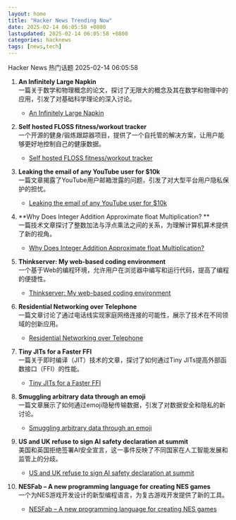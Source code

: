 ```yaml
---  
layout: home  
title: "Hacker News Trending Now"  
date: 2025-02-14 06:05:58 +0800  
lastupdated: 2025-02-14 06:05:58 +0800  
categories: hacknews  
tags: [news,tech]
---  
```

Hacker News 热门话题 2025-02-14 06:05:58
  
1. **An Infinitely Large Napkin**  
   一篇关于数学和物理概念的论文，探讨了无限大的概念及其在数学和物理中的应用，引发了对基础科学理论的深入讨论。  
   - [An Infinitely Large Napkin][an-infinitely-large-napkin]
  
2. **Self hosted FLOSS fitness/workout tracker**  
   一个开源的健身/锻炼跟踪器项目，提供了一个自托管的解决方案，让用户能够更好地控制自己的健康数据。  
   - [Self hosted FLOSS fitness/workout tracker][self-hosted-floss]
  
3. **Leaking the email of any YouTube user for $10k**  
   一篇文章揭露了YouTube用户邮箱泄露的问题，引发了对大型平台用户隐私保护的担忧。  
   - [Leaking the email of any YouTube user for $10k][leaking-youtube-emails]
  
4. **Why Does Integer Addition Approximate float Multiplication?   **  
   一篇技术文章探讨了整数加法与浮点乘法之间的关系，为理解计算机算术提供了新的视角。  
   - [Why Does Integer Addition Approximate float Multiplication?   ][integer-addition-approximates-float-multiplication]
  
5. **Thinkserver: My web-based coding environment**  
   一个基于Web的编程环境，允许用户在浏览器中编写和运行代码，提高了编程的便捷性。  
   - [Thinkserver: My web-based coding environment][thinkserver]
  
6. **Residential Networking over Telephone**  
   一篇文章讨论了通过电话线实现家庭网络连接的可能性，展示了技术在不同领域的创新应用。  
   - [Residential Networking over Telephone][residential-networking]
  
7. **Tiny JITs for a Faster FFI**  
   一篇关于即时编译（JIT）技术的文章，探讨了如何通过Tiny JITs提高外部函数接口（FFI）的性能。  
   - [Tiny JITs for a Faster FFI][tiny-jits]
  
8. **Smuggling arbitrary data through an emoji**  
   一篇文章展示了如何通过emoji隐秘传输数据，引发了对数据安全和隐私的新讨论。  
   - [Smuggling arbitrary data through an emoji][smuggling-data-emoji]
  
9. **US and UK refuse to sign AI safety declaration at summit**  
   美国和英国拒绝签署AI安全宣言，这一事件反映了不同国家在人工智能发展和监管上的分歧。  
   - [US and UK refuse to sign AI safety declaration at summit][us-uk-ai-safety]
  
10. **NESFab – A new programming language for creating NES games**  
    一个为NES游戏开发设计的新型编程语言，为复古游戏开发提供了新的工具。  
    - [NESFab – A new programming language for creating NES games][nesfab]

[an-infinitely-large-napkin]: https://venhance.github.io/napkin/Napkin.pdf
[self-hosted-floss]: https://github.com/wger-project/wger
[leaking-youtube-emails]: https://brutecat.com/articles/leaking-youtube-emails
[integer-addition-approximates-float-multiplication]: https://probablydance.com/2025/02/08/why-does-integer-addition-approximate-float-multiplication/
[thinkserver]: https://checkmyworking.com/posts/2025/02/thinkserver-my-web-based-coding-environment/
[residential-networking]: https://computer.rip/2025-02-02-residential-networking-over-telephone.html
[tiny-jits]: https://railsatscale.com/2025-02-12-tiny-jits-for-a-faster-ffi/
[smuggling-data-emoji]: https://paulbutler.org/2025/smuggling-arbitrary-data-through-an-emoji/
[us-uk-ai-safety]: https://arstechnica.com/ai/2025/02/us-and-uk-refuse-to-sign-ai-safety-declaration-at-summit/
[nesfab]: https://pubby.games/nesfab.html